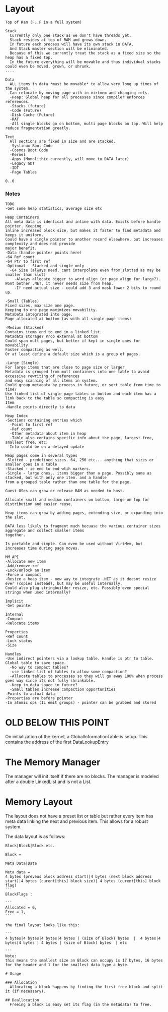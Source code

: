 ﻿# Layout
```
Top of Ram (F..F in a full system)

Stack
  Currently only one stack as we don't have threads yet.
  Stack resides at top of RAM and grows down. 
  In future each process will have its own stack in DATA. 
  And Stack master section will be eliminated.
  Because of this we currently treat the stack as a fixed size so the heap has a fixed top.
  In the future everything will be movable and thus individual stacks could even be moved, grown, or shrunk.
....

Data
  ALL items in data *must be movable* to allow very long up times of the system.
  Can relocate by moving page with in virtmem and changing refs.
  -Heap: Global heap for all processes since compiler enforces references.
  -Stacks (future)
  -Code (Future)
  -Disk Cache (Future)
  -RAT
  -All single blocks go on bottom, multi page blocks on top. Will help reduce fragmentation greatly.

Text
  All sections are fixed in size and are stacked.
  -Syslinux Boot Code
  -Cosmos Boot Code
  -Kernel
  -Apps (Monolithic currently, will move to DATA later)
  -Legacy GDT
  -IDT
  -Page Tables

0..0
```

### Notes
```
TODO
-Get some heap statistics, average size etc

Heap Containers
All meta data is identical and inline with data. Exists before handle pointer. Keeping
inline increases block size, but makes it faster to find metadata and keeps it uniform.
Could have a single pointer to another record elsewhere, but increases complexity and does not provide
major benefit.
-Data (handle pointer points here)
-64 Ref count
-64 Ptr to first ref
-Optional - Stacked and single only
  -64 Size (always need, cant interpolate even from slotted as may be smaller than slot)
    -Always allocate bigger to word align (or page align for large?). Wont bother .NET, it never needs size from heap.
    -If need actual size - could add 3 and mask lower 2 bits to round up.

-Small (Tables)
Fixed sizes, max size one page. 
Keeping to one page maximizes movability.
MetaData integrated into page.
Page allocated at bottom (as with all single page items)

-Medium (Stacked)
Contains items end to end in a linked list.
Metadata storage? Prob external at bottom
Could span mult pages, but better if kept in single ones for movability. 
Faster compacting as well. 
Or at least define a default size which is a group of pages.

-Large (Single)
For large items that are close to page size or larger
Metadata is grouped from mult containers into one table to avoid excessive rewriting of references
and easy scanning of all items in system.
Could group metadata by process in future, or sort table from time to time?
Use linked list of single page tables in bottom and each item has a link back to the table so compacting is easy
Item
-Handle points directly to data

Heap Index
-Sections containing entries which
  -Point to first ref
  -Ref count
  -Other metadata about item in heap
  -Table also contains specific info about the page, largest free, smallest free, etc.
  Info could be on a delayed update

Heap pages come in several types
-Slotted - predefined sizes. 64, 256 etc... anything that sizes or smaller goes in a table
-Stacked - ie end to end wtih markers. 
-Single - large ones.. items bigger than a page. Possibly same as stacked, but with only one item. and a handle
from a grouped table rather than one table for the page.

Guest OSes can grow or release RAM as needed to host.

Allocate small and medium containers on bottom, large on top for distribution and easier reuse.

Heap items can grow by adding pages, extending size, or expanding into the slot.

DATA less likely to fragment much becuase the various container sizes aggregate and collect smaller items
together.

Is portable and simple. Can even be used without VirtMem, but increases time during page moves.
```

```
MM API
-Allocate new item
-Add/remove ref
-Lock/unlock an item
-Force a compact
-Resize a heap item - now way to integrate .NET as it doesnt resize ever (copies instead), but may be useful internally.
Could also plug stringbuilder resize, etc. Possibly even special strings when used internally?

Implicit
-Get pointer

Internal
-Compact
-Relocate items

Properties
-Ref count
-Lock status
-Size

Handles
-Use indirect pointers via a lookup table. Handle is ptr to table. Global table to save space.
  -No way to compact tables? 
  -use linked list of tables to allow some compaction? 
  -Allocate tables to processes so they will go away 100% when process goes way since its not fully shrinkable.
  -Keep in data space in future?
  -Small tables increase compaction opportunities
-Points to actual data
-Properties are before pointer
-In atomic ops (IL emit groups) - pointer can be grabbed and stored
```

# OLD BELOW THIS POINT

On initialization of the kernel, a GlobalInformationTable is setup. This contains the address of the first DataLookupEntry

# The Memory Manager

The manager will init itself if there are no blocks. The manager is modeled after a double LinkedList and is not a List.

# Memory Layout
The layout does  not have a preset list or table but rather every item has meta data linking the next and previous item. This allows for a robust system.

The data layout is as follows:

````
Block|Block|Block etc.

Block =

Meta Data|Data

Meta data =
4 bytes (preveus block address start)|4 bytes (next block address start)|4 bytes (curent[this] block size)| 4 bytes (curent[this] block flag)
```
BlockFlags :

```
Allocated = 0,
Free = 1,
```

the final layout looks like this:

```
4 bytes|4 bytes|4 bytes|4 bytes | (size of Block) bytes  |  4 bytes|4 bytes|4 bytes | 4 bytes | (size of Block) bytes  | etc

```
Note:
this means the smallest size an Block can occupy is 17 bytes, 16 bytes for the header and 1 for the smallest data type a byte.

# Usage

### Allocation
  Allocating a block happens by finding the first free block and split it (if necessary).

## Deallocation
  Freeing a block is easy set its flag (in the metadata) to free.

